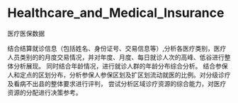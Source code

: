 # Healthcare_and_Medical_Insurance
医疗医保数据

结合结算就诊信息（包括姓名、身份证号、交易信息等）,分析各医疗类别，医疗人员类别的的月度交易情况，并对年度、月度、每日就诊人次的高峰、低谷进行整体分析展现。
同时结合年龄情况，进行就诊人群的年龄分布综合分析。
结合参保人和定点的区划分布，分析参保人参保区划及扩区划流动就医的比例。对分级诊疗及看病不出县的整体要求进行评判，
尝试分析区域诊疗资源的综合能力，对医疗资源的分配进行决策参考。

